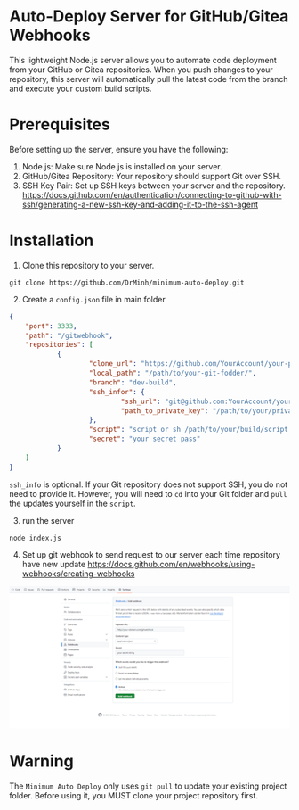 # Auto-Deploy Server for GitHub/Gitea Webhooks
This lightweight Node.js server allows you to automate code deployment from your GitHub or Gitea repositories. When you push changes to your repository, this server will automatically pull the latest code from the branch and execute your custom build scripts.

# Prerequisites
Before setting up the server, ensure you have the following:
1. Node.js: Make sure Node.js is installed on your server.
2. GitHub/Gitea Repository: Your repository should support Git over SSH.
3. SSH Key Pair: Set up SSH keys between your server and the repository.
https://docs.github.com/en/authentication/connecting-to-github-with-ssh/generating-a-new-ssh-key-and-adding-it-to-the-ssh-agent

# Installation
1. Clone this repository to your server.
```console
git clone https://github.com/DrMinh/minimum-auto-deploy.git
```
2. Create a `config.json` file in main folder
```json
{
    "port": 3333,
    "path": "/gitwebhook",
    "repositories": [
            {
                    "clone_url": "https://github.com/YourAccount/your-project.git",
                    "local_path": "/path/to/your-git-fodder/",
                    "branch": "dev-build",
                    "ssh_infor": {
                            "ssh_url": "git@github.com:YourAccount/your-project.git",
                            "path_to_private_key": "/path/to/your/private/key"
                    },
                    "script": "script or sh /path/to/your/build/script.sh",
                    "secret": "your secret pass"
            }
    ]
}
```
`ssh_info` is optional. If your Git repository does not support SSH, you do not need to provide it. However, you will need to `cd` into your Git folder and `pull` the updates yourself in the `script`.

3. run the server
```console
node index.js
```
4. Set up git webhook to send request to our server each time repository have new update
https://docs.github.com/en/webhooks/using-webhooks/creating-webhooks

![webhook-config](./webhook-config.png)

# Warning
The `Minimum Auto Deploy` only uses `git pull` to update your existing project folder. Before using it, you MUST clone your project repository first.